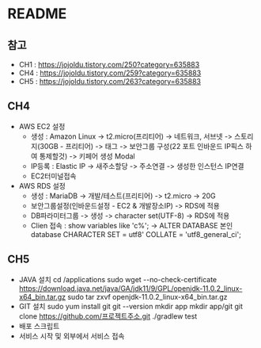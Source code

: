 # README
## 참고
- CH1 : https://jojoldu.tistory.com/250?category=635883
- CH4 : https://jojoldu.tistory.com/259?category=635883
- CH5 : https://jojoldu.tistory.com/263?category=635883

## CH4
- AWS EC2 설정
  - 생성 : Amazon Linux -> t2.micro(프리티어) -> 네트워크, 서브넷 -> 스토리지(30GB - 프리티어) -> 태그 -> 보안그룹 구성(22 포트 인바운드 IP픽스 하여 통제할것) -> 키페어 생성 Modal
  - IP등록 : Elastic IP -> 새주소할당 -> 주소연결 -> 생성한 인스턴스 IP연결
  - EC2터미널접속
- AWS RDS 설정
  - 생성 : MariaDB -> 개발/테스트(프리티어) -> t2.micro -> 20G
  - 보안그룹설정(인바운드설정 - EC2 & 개발장소IP) -> RDS에 적용
  - DB파라미터그룹 -> 생성 -> character set(UTF-8) -> RDS에 적용
  - Clien 접속 : show variables like 'c%'; -> ALTER DATABASE 본인database CHARACTER SET =  utf8' COLLATE = 'utf8_general_ci';

## CH5
- JAVA 설치
cd /applications
sudo wget --no-check-certificate https://download.java.net/java/GA/jdk11/9/GPL/openjdk-11.0.2_linux-x64_bin.tar.gz
sudo tar zxvf openjdk-11.0.2_linux-x64_bin.tar.gz
- GIT 설치
sudo yum install git
git --version
mkdir app
mkdir app/git
git clone https://github.com/프로젝트주소.git
./gradlew test
- 배포 스크립트
- 서비스 시작 및 외부에서 서비스 접속